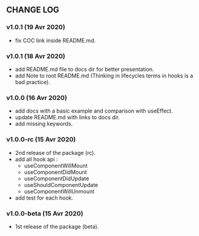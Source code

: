 ## CHANGE LOG

### v1.0.1 (19 Avr 2020)
- fix COC link inside README.md.

### v1.0.1 (18 Avr 2020)
- add README.md file to docs dir for better presentation.
- add Note to root README.md (Thinking in lifecycles terms in hooks is a bad practice).

### v1.0.0 (16 Avr 2020)
- add docs with a basic example and comparison with useEffect.
- update README.md with links to docs dir.
- add missing keywords.

### v1.0.0-rc (15 Avr 2020)
- 2nd release of the package (rc).
- add all hook api :
  - useComponentWillMount
  - useComponentDidMount
  - useComponentDidUpdate
  - useShouldComponentUpdate
  - useComponentWillUnmount 
- add test for each hook.

### v1.0.0-beta (15 Avr 2020)
- 1st release of the package (beta).
